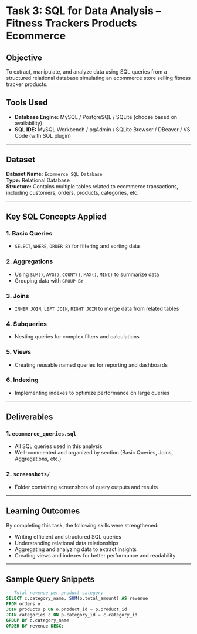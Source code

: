 # Task 3: SQL for Data Analysis – Fitness Trackers Products Ecommerce

##  Objective
To extract, manipulate, and analyze data using SQL queries from a structured relational database simulating an ecommerce store selling fitness tracker products.

##  Tools Used
- **Database Engine:** MySQL / PostgreSQL / SQLite (choose based on availability)
- **SQL IDE:** MySQL Workbench / pgAdmin / SQLite Browser / DBeaver / VS Code (with SQL plugin)

---

##  Dataset
**Dataset Name:** `Ecommerce_SQL_Database`  
**Type:** Relational Database  
**Structure:** Contains multiple tables related to ecommerce transactions, including customers, orders, products, categories, etc.

---

##  Key SQL Concepts Applied

###  1. Basic Queries
- `SELECT`, `WHERE`, `ORDER BY` for filtering and sorting data

###  2. Aggregations
- Using `SUM()`, `AVG()`, `COUNT()`, `MAX()`, `MIN()` to summarize data
- Grouping data with `GROUP BY`

###  3. Joins
- `INNER JOIN`, `LEFT JOIN`, `RIGHT JOIN` to merge data from related tables

###  4. Subqueries
- Nesting queries for complex filters and calculations

###  5. Views
- Creating reusable named queries for reporting and dashboards

###  6. Indexing
- Implementing indexes to optimize performance on large queries

---

##  Deliverables

### 1. `ecommerce_queries.sql`
- All SQL queries used in this analysis
- Well-commented and organized by section (Basic Queries, Joins, Aggregations, etc.)

### 2. `screenshots/`
- Folder containing screenshots of query outputs and results

---

##  Learning Outcomes

By completing this task, the following skills were strengthened:
- Writing efficient and structured SQL queries
- Understanding relational data relationships
- Aggregating and analyzing data to extract insights
- Creating views and indexes for better performance and readability

---

##  Sample Query Snippets

```sql
-- Total revenue per product category
SELECT c.category_name, SUM(o.total_amount) AS revenue
FROM orders o
JOIN products p ON o.product_id = p.product_id
JOIN categories c ON p.category_id = c.category_id
GROUP BY c.category_name
ORDER BY revenue DESC;
